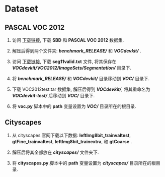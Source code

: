 # Dataset

## PASCAL VOC 2012   

1. 访问 [下载链接](https://github.com/shelhamer/fcn.berkeleyvision.org/tree/master/data/pascal), 下载 **SBD** 和 **PASCAL VOC 2012** 数据集.  

2. 解压后得到两个文件夹: ***benchmark_RELEASE/*** 和 ***VOCdevkit/*** .    

3. 访问 [下载链接](
https://github.com/shelhamer/fcn.berkeleyvision.org/blob/master/data/pascal/seg11valid.txt), 下载 **seg11valid.txt** 文件, 将其保存在 ***VOCdevkit/VOC2012/ImageSets/Segmentation/*** 目录下.  

4. 将 ***benchmark_RELEASE/*** 和 ***VOCdevkit/*** 目录移动到 ***VOC/*** 目录下.  
5. 下载 VOC2012test.tar 数据集, 解压后得到 ***VOCdevkit/***, 将其重命名为  ***VOCdevkit-test/*** 后移动到 ***VOC/*** 目录下.  
5. 将 **voc.py** 脚本中的 **path** 变量设置为 ***VOC/*** 目录所在的根目录.  


## Cityscapes  

1. 从 cityscapes 官网下载以下数据: **leftImg8bit_trainvaltest**, **gtFine_trainvaltest**, **leftImg8bit_trainextra**, 和 **gtCoarse** .

2. 解压后将其全部放在 ***cityscapes/*** 文件夹下.     

3. 将 **cityscapes.py** 脚本中的 **path** 变量设置为 ***cityscapes/*** 目录所在的根目录.   
